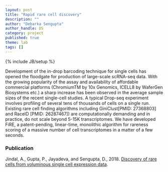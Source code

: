 ```yaml
---
layout: post
title: "Rapid rare cell discovery"
description: ""
author: "Debarka Sengupta"
author_handle: DS
category: project
published: true
theme: lab
tags: []
---
```

{% include JB/setup %}

Development of the in-drop barcoding technique for single cells has opened the floodgate for production of large-scale scRNA-seq data. With the growing popularity of the assay and availability of affordable commercial platforms (ChromiumTM by 10x Genomics, ICELL8 by WaferGen Biosystems etc.) a sharp increase has been observed in the average sample sizes of the recent single-cell studies. A typical Drop-seq experiment involves profiling of several tens of thousands of cells on a single run.
Existing rare cell finding algorithms including GiniClust[PMID: 27368803] and RaceID [PMID: 26287467]) are computationally demanding and in practice, do not scale beyond 5-15K transcriptomes. We have developed FiRE, a patent-pending, linear-time, monolithic algorithm for rareness scoring of a massive number of cell transcriptomes in a matter of a few seconds.


<!--![RapidRareCellDiscovery](https://debarka.github.io/senguptalab/assets/images/RapidRareCellDiscovery.png){:width="400px" style=".center"}-->



### Publication

Jindal, A., Gupta, P., Jayadeva, and Sengupta, D., 2018. [Discovery of rare cells from voluminous single cell expression data][1].


[1]: https://www.nature.com/articles/s41467-018-07234-6
